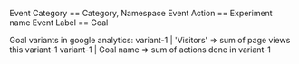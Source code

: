 Event Category == Category, Namespace
Event Action   == Experiment name
Event Label    == Goal

Goal variants in google analytics:
variant-1 | 'Visitors' => sum of page views this variant-1
variant-1 | Goal name => sum of actions done in variant-1